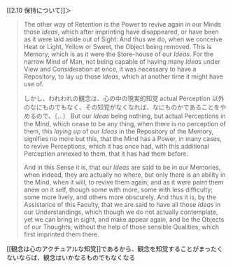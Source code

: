 [[2.10 保持について]]＞

> The other way of Retention is the Power to revive again in our Minds those *Ideas*, which after imprinting have disappeared, or have been as it were laid aside out of Sight: And thus we do, when we conceive Heat or Light, Yellow or Sweet, the Object being removed. This is Memory, which is as it were the Store-house of our *Ideas*. For the narrow Mind of Man, not being capable of having many *Ideas* under View and Consideration at once, it was necessary to have a Repository, to lay up those *Ideas*, which at another time it might have use of. 
> 
> 
> しかし、われわれの観念は、心の中の現実的知覚 actual Perception 以外のなにものでもなく、その知覚がなくなれば、なにものかであることをやめるので、〔…〕
> But our *Ideas* being nothing, but actual Perceptions in the Mind, which cease to be any thing, when there is no perception of them, this *laying up* of our *Ideas* in the Repository of the Memory, signifies no more but this, that the Mind has a Power, in many cases, to revive Perceptions, which it has once had, with this additional Perception annexed to them, that it has had them before. 
> 
> 
> And in this Sense it is, that our *Ideas* are said to be in our Memories, when indeed, they are actually no where, but only there is an ability in the Mind, when it will, to revive them again; and as it were paint them anew on it self, though some with more, some with less difficulty; some more lively, and others more obscurely. And thus it is, by the Assistance of this Faculty, that we are said to have all those *Ideas* in our Understandings, which though we do not actually contemplate, yet we can bring in sight, and make appear again, and be the Objects of our Thoughts, without the help of those sensible Qualities, which first imprinted them there.



 [[観念は心のアクチュアルな知覚]]であるから、観念を知覚することがまったくないならば、観念はいかなるものでもなくなる
